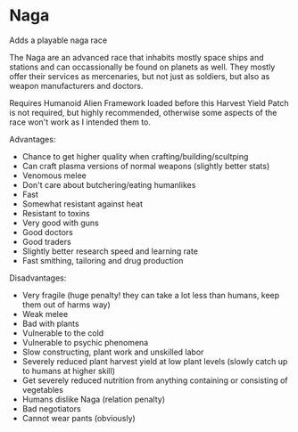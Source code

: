 # Naga
Adds a playable naga race
    
The Naga are an advanced race that inhabits mostly space ships and stations and can occassionally be found on planets as well. They mostly offer their services as mercenaries, but not just as soldiers, but also as weapon manufacturers and doctors.

Requires Humanoid Alien Framework loaded before this
Harvest Yield Patch is not required, but highly recommended, otherwise some aspects of the race won't work as I intended them to.

Advantages:
- Chance to get higher quality when crafting/building/scultping
- Can craft plasma versions of normal weapons (slightly better stats)
- Venomous melee
- Don't care about butchering/eating humanlikes
- Fast
- Somewhat resistant against heat
- Resistant to toxins
- Very good with guns
- Good doctors
- Good traders
- Slightly better research speed and learning rate
- Fast smithing, tailoring and drug production

Disadvantages:
- Very fragile (huge penalty! they can take a lot less than humans, keep them out of harms way)
- Weak melee
- Bad with plants
- Vulnerable to the cold
- Vulnerable to psychic phenomena
- Slow constructing, plant work and unskilled labor
- Severely reduced plant harvest yield at low plant levels (slowly catch up to humans at higher skill)
- Get severely reduced nutrition from anything containing or consisting of vegetables
- Humans dislike Naga (relation penalty)
- Bad negotiators
- Cannot wear pants (obviously)
